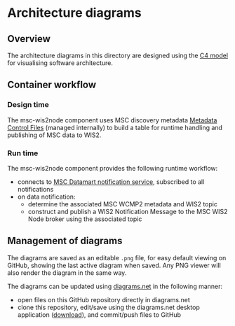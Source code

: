 # Architecture diagrams

## Overview

The architecture diagrams in this directory are designed using the [C4 model](https://c4model.com) for visualising software architecture.

## Container workflow

### Design time

The msc-wis2node component uses MSC discovery metadata [Metadata Control Files](https://geopython.github.io/pygeometa/reference/mcf) (managed internally)
to build a table for runtime handling and publishing of MSC data to WIS2.

### Run time

The msc-wis2node component provides the following runtime workflow:

- connects to [MSC Datamart notification service](https://eccc-msc.github.io/open-data/msc-datamart/readme_en/), subscribed to all notifications
- on data notification:
  - determine the associated MSC WCMP2 metadata and WIS2 topic
  - construct and publish a WIS2 Notification Message to the MSC WIS2 Node broker using the associated topic


## Management of diagrams

The diagrams are saved as an editable `.png` file, for easy default viewing on GitHub, showing the last active diagram when saved. Any PNG
viewer will also render the diagram in the same way.

The diagrams can be updated using [diagrams.net](https://diagrams.net) in the following manner:

- open files on this GitHub repository directly in diagrams.net
- clone this repository, edit/save using the diagrams.net desktop application ([download](https://github.com/jgraph/drawio-desktop/releases)), and commit/push files to GitHub
